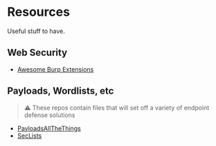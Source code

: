 # Resources
Useful stuff to have.

## Web Security
* [Awesome Burp Extensions](https://github.com/snoopysecurity/awesome-burp-extensions)

## Payloads, Wordlists, etc
> :warning: These repos contain files that will set off a variety of endpoint defense solutions

* [PayloadsAllTheThings](https://github.com/swisskyrepo/PayloadsAllTheThings)
* [SecLists](https://github.com/danielmiessler/SecLists)

